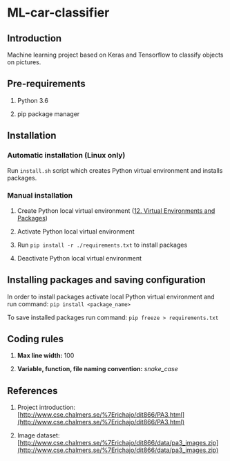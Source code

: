 # ML-car-classifier

## Introduction

Machine learning project based on Keras and Tensorflow to classify objects on pictures.

## Pre-requirements

1. Python 3.6

2. pip package manager

## Installation

### Automatic installation (Linux only)

Run ```install.sh``` script which creates Python virtual environment and installs packages.

### Manual installation

1. Create Python local virtual environment ([12. Virtual Environments and Packages](https://docs.python.org/3/tutorial/venv.html))

2. Activate Python local virtual environment

3. Run ```pip install -r ./requirements.txt``` to install packages

4. Deactivate Python local virtual environment

## Installing packages and saving configuration

In order to install packages activate local Python virtual environment and run command: ```pip install <package_name>```

To save installed packages run command: ```pip freeze > requirements.txt```

## Coding rules

1. **Max line width:** 100

2. **Variable, function, file naming convention:** *snake_case*

## References

1. Project introduction: [http://www.cse.chalmers.se/%7Erichajo/dit866/PA3.html](http://www.cse.chalmers.se/%7Erichajo/dit866/PA3.html)

2. Image dataset: [http://www.cse.chalmers.se/%7Erichajo/dit866/data/pa3_images.zip](http://www.cse.chalmers.se/%7Erichajo/dit866/data/pa3_images.zip)